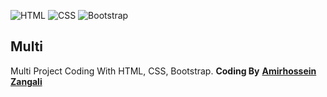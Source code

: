 ![HTML](https://img.shields.io/badge/HTML-HTML5-f06529) ![CSS](https://img.shields.io/badge/CSS-CSS3-2965f1) ![Bootstrap](https://img.shields.io/badge/Bootstrap-Bootstrap5-563d7c)
## **Multi**
Multi Project
Coding With HTML, CSS, Bootstrap.
**Coding By** [**Amirhossein Zangali**](https://github.com/Amirhossein-Zangali)